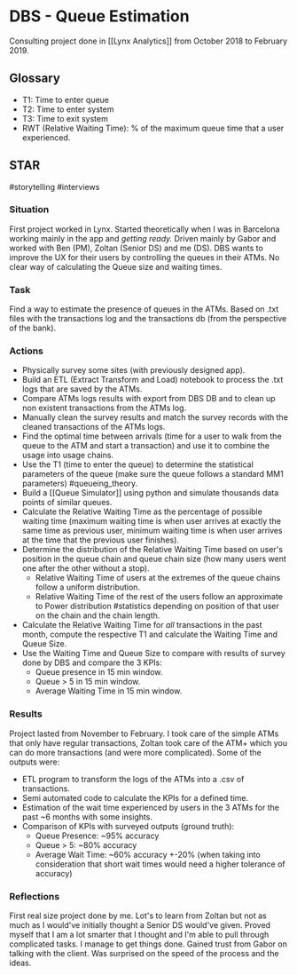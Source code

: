 # DBS - Queue Estimation
Consulting project done in [[Lynx Analytics]] from October 2018 to February 2019.
## Glossary
 - T1: Time to enter queue
 - T2: Time to enter system 
 - T3: Time to exit system
 - RWT (Relative Waiting Time): % of the maximum queue time that a user experienced.
## STAR
#storytelling #interviews
### Situation
First project worked in Lynx. Started theoretically when I was in Barcelona working mainly in the app and _getting ready._ Driven mainly by Gabor and worked with Ben (PM), Zoltan (Senior DS) and me (DS). DBS wants to improve the UX for their users by controlling the queues in their ATMs. No clear way of calculating the Queue size and waiting times. 
### Task
Find a way to estimate the presence of queues in the ATMs. Based on .txt files with the transactions log and the transactions db (from the perspective of the bank). 
### Actions
 - Physically survey some sites (with previously designed app).
- Build an ETL (Extract Transform and Load) notebook to process the .txt logs that are saved by the ATMs. 
 - Compare ATMs logs results with export from DBS DB and to clean up non existent transactions from the ATMs log.
 - Manually clean the survey results and match the survey records with the cleaned transactions of the ATMs logs.
 - Find the optimal time between arrivals (time for a user to walk from the queue to the ATM and start a transaction) and use it to combine the usage into usage chains.
 - Use the T1 (time to enter the queue) to determine the statistical parameters of the queue (make sure the queue follows a standard MM1 parameters) #queueing_theory.
 - Build a [[Queue Simulator]] using python and simulate thousands data points of similar queues.
 - Calculate the Relative Waiting Time as the percentage of possible waiting time (maximum waiting time is when user arrives at exactly the same time as previous user, minimum waiting time is when user arrives at the time that the previous user finishes).
 - Determine the distribution of the Relative Waiting Time based on user's position in the queue chain and queue chain size (how many users went one after the other without a stop). 
	 - Relative Waiting Time of users at the extremes of the queue chains follow a uniform distribution.
	 - Relative Waiting Time of the rest of the users follow an approximate to Power distribution #statistics depending on position of that user on the chain and the chain length.
 - Calculate the Relative Waiting Time for *all* transactions in the past month, compute the respective T1 and calculate the Waiting Time and Queue Size.
 - Use the Waiting Time and Queue Size to compare with results of survey done by DBS and compare the 3 KPIs:
	 - Queue presence in 15 min window.
	 - Queue > 5 in 15 min window.
	 - Average Waiting Time in 15 min window.
### Results
Project lasted from November to February. I took care of the simple ATMs that only have regular transactions, Zoltan took care of the ATM+ which you can do more transactions (and were more complicated). Some of the outputs were:
 - ETL program to transform the logs of the ATMs into a .csv of transactions.
 - Semi automated code to calculate the KPIs for a defined time.
 - Estimation of the wait time experienced by users in the 3 ATMs for the past ~6 months with some insights.
 - Comparison of KPIs with surveyed outputs (ground truth):
	 - Queue Presence: ~95% accuracy
	 - Queue > 5: ~80% accuracy
	 - Average Wait Time: ~60%  accuracy +-20%  (when taking into consideration that short wait times would need a higher tolerance of accuracy)
### Reflections
First real size project done by me. Lot's to learn from Zoltan but not as much as I would've initially thought a Senior DS would've given. Proved myself that I am a lot smarter that I thought and I'm able to pull through complicated tasks. I manage to get things done. Gained trust from Gabor on talking with the client. Was surprised on the speed of the process and the ideas. 